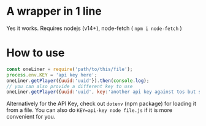 # A wrapper in 1 line
Yes it works.
Requires nodejs (v14+), node-fetch ( `npm i node-fetch` )

# How to use

```js
const oneLiner = require('path/to/this/file');
process.env.KEY = 'api key here';
oneLiner.getPlayer({uuid:'uuid'}).then(console.log);
// you can also provide a different key to use
oneLiner.getPlayer({uuid:'uuid', key:'another api key against tos but shush'}).then(console.log);
```

Alternatively for the API Key, check out `dotenv` (npm package) for loading it from a file. You can also do `KEY=api-key node file.js` if it is more convenient for you.

